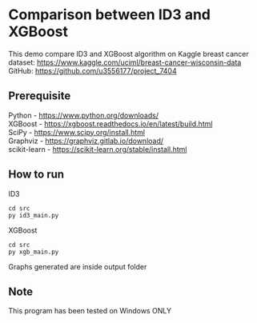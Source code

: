 # Comparison between ID3 and XGBoost
This demo compare ID3 and XGBoost algorithm on Kaggle breast cancer dataset: https://www.kaggle.com/uciml/breast-cancer-wisconsin-data
GitHub: https://github.com/u3556177/project_7404  

## Prerequisite
Python - https://www.python.org/downloads/  
XGBoost - https://xgboost.readthedocs.io/en/latest/build.html  
SciPy - https://www.scipy.org/install.html  
Graphviz - https://graphviz.gitlab.io/download/  
scikit-learn - https://scikit-learn.org/stable/install.html  

## How to run
ID3
```
cd src
py id3_main.py
```
XGBoost
```
cd src
py xgb_main.py
```
Graphs generated are inside output folder

## Note
This program has been tested on Windows ONLY
